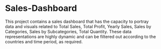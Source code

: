 # Sales-Dashboard
This project contains a sales dashboard that has the capacity to portray data and visuals related to Total Sales, Total Profit, Yearly Sales, Sales by Categories, Sales by Subcategories, Total Quantity. These data representations are highly dynamic and can be filtered out according to the countries and time period, as required.
